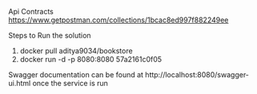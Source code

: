Api Contracts
https://www.getpostman.com/collections/1bcac8ed997f882249ee

Steps to Run the solution 
 1) docker pull aditya9034/bookstore
 2) docker run -d -p 8080:8080 57a2161c0f05

Swagger documentation can be found at http://localhost:8080/swagger-ui.html once the service is run
